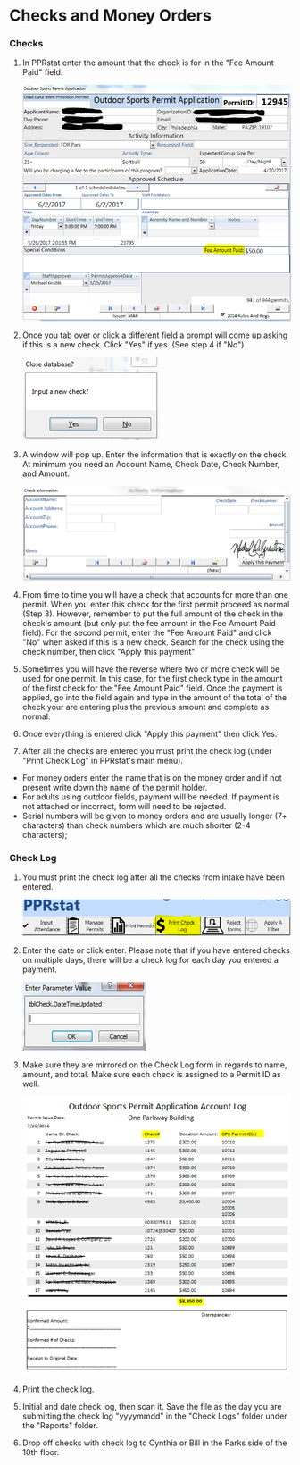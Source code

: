 # Checks and Money Orders

### Checks

1. In PPRstat enter the amount that the check is for in the "Fee Amount Paid" field.

   ![](https://raw.githubusercontent.com/PPRPMU/PMU-playbook/master/Images/Data_Entry_-_Checks_and_Money_Orders/pprstat_osp_fee_field.PNG)

2. Once you tab over or click a different field a prompt will come up asking if this is a new check. Click "Yes" if yes. (See step 4 if "No")

   ![](https://raw.githubusercontent.com/PPRPMU/PMU-playbook/master/Images/Data_Entry_-_Checks_and_Money_Orders/osp_input_new_check.PNG)

3. A window will pop up. Enter the information that is exactly on the check. At minimum you need an Account Name, Check Date, Check Number, and Amount.

   ![](https://raw.githubusercontent.com/PPRPMU/PMU-playbook/master/Images/Data_Entry_-_Checks_and_Money_Orders/osp_input_check_menu.PNG)

4. From time to time you will have a check that accounts for more than one permit. When you enter this check for the first permit proceed as normal (Step 3). However, remember to put the full amount of the check in the check's amount (but only put the fee amount in the Fee Amount Paid field). For the second permit, enter the "Fee Amount Paid" and click "No" when asked if this is a new check. Search for the check using the check number, then click "Apply this payment"

5. Sometimes you will have the reverse where two or more check will be used for one permit. In this case, for the first check type in the amount of the first check for the "Fee Amount Paid" field. Once the payment is applied, go into the field again and type in the amount of the total of the check your are entering plus the previous amount and complete as normal.

6. Once everything is entered click "Apply this payment" then click Yes.

7. After all the checks are entered you must print the check log (under "Print Check Log" in PPRstat's main menu).
- For money orders enter the name that is on the money order and if not present write down the name of the permit holder.
- For adults using outdoor fields, payment will be needed. If payment is not attached or incorrect, form will need to be rejected.
- Serial numbers will be given to money orders and are usually longer (7+ characters) than check numbers which are much shorter (2-4 characters); 


### Check Log

1. You must print the check log after all the checks from intake have been entered.

   ![](https://raw.githubusercontent.com/PPRPMU/PMU-playbook/master/Images/Data_Entry_-_Checks_and_Money_Orders/print_checks_menu.PNG)

2. Enter the date or click enter. Please note that if you have entered checks on multiple days, there will be a check log for each day you entered a payment.

   ![](https://raw.githubusercontent.com/PPRPMU/PMU-playbook/master/Images/Data_Entry_-_Checks_and_Money_Orders/check_log_sort_question.PNG)

3. Make sure they are mirrored on the Check Log form in regards to name, amount, and total. Make sure each check is assigned to a Permit ID as well.

   ![](https://raw.githubusercontent.com/PPRPMU/PMU-playbook/master/Images/Data_Entry_-_Checks_and_Money_Orders/check_log.png)

4. Print the check log.

5. Initial and date check log, then scan it. Save the file as the day you are submitting the check log "yyyymmdd" in the "Check Logs"  folder under the "Reports" folder.

6. Drop off checks with check log to Cynthia or Bill in the Parks side of the 10th floor.